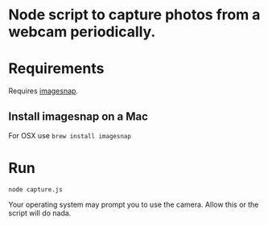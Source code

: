 # Node script to capture photos from a webcam periodically.

# Requirements
Requires [imagesnap](https://github.com/rharder/imagesnap).

## Install imagesnap on a Mac
For OSX use `brew install imagesnap`

# Run
`node capture.js`

Your operating system may prompt you to use the camera. Allow this or the script will do nada.